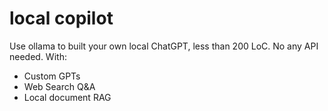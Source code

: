 # local copilot
Use ollama to built your own local ChatGPT, less than 200 LoC. No any API needed.
With:
- Custom GPTs
- Web Search Q&A
- Local document RAG
